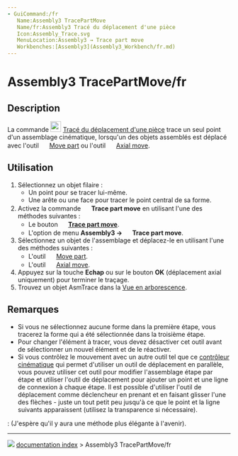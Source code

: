 ```yaml
---
- GuiCommand:/fr
   Name:Assembly3 TracePartMove
   Name/fr:Assembly3 Tracé du déplacement d'une pièce
   Icon:Assembly_Trace.svg‎‎
   MenuLocation:Assembly3 → Trace part move
   Workbenches:[Assembly3](Assembly3_Workbench/fr.md)
---
```


# Assembly3 TracePartMove/fr

## Description

La commande <img alt="" src=images/Assembly_Trace.svg  style="width:24px;"> [Tracé du déplacement d\'une pièce](Assembly3_TracePartMove/fr.md) trace un seul point d\'un assemblage cinématique, lorsqu\'un des objets assemblés est déplacé avec l\'outil <img alt="" src=images/Assembly_Move.svg  style="width:16px;"> [Move part](Assembly3_MovePart/fr.md) ou l\'outil <img alt="" src=images/Assembly_AxialMove.svg  style="width:16px;"> [Axial move](Assembly3_AxialMove/fr.md).

## Utilisation

1.  Sélectionnez un objet filaire :
    -   Un point pour se tracer lui-même.
    -   Une arête ou une face pour tracer le point central de sa forme.
2.  Activez la commande <img alt="" src=images/Assembly_Trace.svg  style="width:16px;"> **Trace part move** en utilisant l\'une des méthodes suivantes :
    -   Le bouton **<img src="images/Assembly_Trace.svg" width=16px> [Trace part move](Assembly3_TracePartMove/fr.md)**.
    -   L\'option de menu **Assembly3 → <img src="images/Assembly_Trace.svg" width=16px> Trace part move**.
3.  Sélectionnez un objet de l\'assemblage et déplacez-le en utilisant l\'une des méthodes suivantes :
    -   L\'outil <img alt="" src=images/Assembly_Move.svg  style="width:16px;"> [Move part](Assembly3_MovePart/fr.md).
    -   L\'outil <img alt="" src=images/Assembly_AxialMove.svg  style="width:16px;"> [Axial move](Assembly3_AxialMove/fr.md).
4.  Appuyez sur la touche **Echap** ou sur le bouton **OK** (déplacement axial uniquement) pour terminer le traçage.
5.  Trouvez un objet AsmTrace dans la [Vue en arborescence](Tree_view/fr.md).

## Remarques

-   Si vous ne sélectionnez aucune forme dans la première étape, vous tracerez la forme qui a été sélectionnée dans la troisième étape.
-   Pour changer l\'élément à tracer, vous devez désactiver cet outil avant de sélectionner un nouvel élément et de le réactiver.
-   Si vous contrôlez le mouvement avec un autre outil tel que ce [contrôleur cinématique](Tutorial_KinematicController/fr.md) qui permet d\'utiliser un outil de déplacement en parallèle, vous pouvez utiliser cet outil pour modifier l\'assemblage étape par étape et utiliser l\'outil de déplacement pour ajouter un point et une ligne de connexion à chaque étape. Il est possible d\'utiliser l\'outil de déplacement comme déclencheur en prenant et en faisant glisser l\'une des flèches - juste un tout petit peu jusqu\'à ce que le point et la ligne suivants apparaissent (utilisez la transparence si nécessaire).

:   (J\'espère qu\'il y aura une méthode plus élégante à l\'avenir).



---
![](images/Right_arrow.png) [documentation index](../README.md) > Assembly3 TracePartMove/fr
